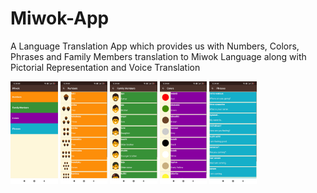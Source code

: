 # Miwok-App
A Language Translation App which provides us with Numbers, Colors, Phrases and Family Members translation to Miwok Language along with Pictorial Representation and Voice Translation 
<br>
<div style="width :100%;margin:0 auto">
<img src="https://github.com/shiv-am2608/Miwok-App/blob/master/Screenshots/HomePage.jpg" width="15%">
<img src="https://github.com/shiv-am2608/Miwok-App/blob/master/Screenshots/Numbers.jpg" width="15%">
<img src="https://github.com/shiv-am2608/Miwok-App/blob/master/Screenshots/Family%20Members.jpg" width="15%">
<img src="https://github.com/shiv-am2608/Miwok-App/blob/master/Screenshots/Colors.jpg" width="15%">
<img src="https://github.com/shiv-am2608/Miwok-App/blob/master/Screenshots/Phrases.jpg" width="15%">
 </div>
